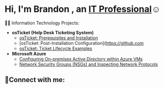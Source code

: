 <h1>Hi, I'm Brandon , an <a href="https://linkedin.com/in/">IT Professional</a>☺</h1

<h2>👨‍💻 Information Technology Projects:</h2>

- <b>osTicket (Help Desk Ticketing System)</b>
  - [osTicket: Prerequisites and Installation](https://github.com/-prereqs)
  - [osTicket: Post-Installation Configuration](https://github.com
  - [osTicket: Ticket Lifecycle Examples](https://github.com//ticket-lifecycle)
- <b>Microsoft Azure</b>
  - [Configuring On-premises Active Directory within Azure VMs](https://github.com/joshmadakorcc/configure-ad)
  - [Network Security Groups (NSGs) and Inspecting Network Protocols](https://github.com/joshmadakorcc/azure-network-protocols)

<h2>🤳Connect with me:</h2>
